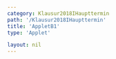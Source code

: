 ```yaml
---
category: Klausur2018IHaupttermin
path: '/Klausur2018IHaupttermin'
title: 'AppletB1'
type: 'Applet'

layout: nil
---
```

<link type="text/css" href="https://cdnjs.cloudflare.com/ajax/libs/jsxgraph/0.99.6/jsxgraph.css"><link rel="stylesheet" type="text/css" href="{{ site.jsxurl }}/jsxgraph.css" />
<div id="JXG20181231" class="jxgbox" style="width:500px; height:500px">
<script type="text/javascript">
    (function() {
	
var board = JXG.JSXGraph.initBoard('JXG20181231', {
                boundingbox: [-5, 10, 15, -10],
                showFullscreen: true, axis: true
                
            });
		var f = x => -2*JXG.Math.log(x,0.5)-1.5;
var pf = board.create('functiongraph', [f], {strokeWidth:3, strokeColor:'black'});
board.create('text',[-2,-4,'f1(x)'])

var f2 = x => JXG.Math.log(x,0.5)-0.75;
var pf2 = board.create('functiongraph', [f2], {strokeWidth:3, strokeColor:'red', name:'f2(x)'});
board.create('text',[-2,5,'f2(x)'])

var A = board.create('glider', [2,2,pf], {name:'A', color:'orange'})

var B = board.create('point', [function(){return A.X()}, function(){return JXG.Math.log(A.X(),0.5)-0.75}])

var C = board.create('point', [function(){return A.X()+4}, function(){return A.Y()-1.5}], {name:'C'})

var AB = board.create('line', [A,B], {straightLast:false, straightFirst:false});
var AC = board.create('line', [A,C], {straightLast:false, straightFirst:false});
var CB = board.create('line', [C,B], {straightLast:false, straightFirst:false});

var MAC = board.create('midpoint', [A,C], {color:'gray', name:'M1'});
var MBC = board.create('midpoint', [B,C], {color:'gray', name:'M2'});
var MBA = board.create('midpoint', [B,A], {color:'gray', name:'M3'});

var M1 = board.create('line', [MAC,B], {straightLast:false, straightFirst:false, color:'gray'});
var M2 = board.create('line', [MBC,A], {straightLast:false, straightFirst:false, color:'gray'});
var M3 = board.create('line', [MBA,C], {straightLast:false, straightFirst:false, color:'gray'});

var S = board.create('intersection', [M1,M2], {name:'S', color:'green'})
board.create('text', [0,5,'M I 2018 HT B 1'], {fontsize: 18, fixed:true});
    
})()
  </script>
  </div>
